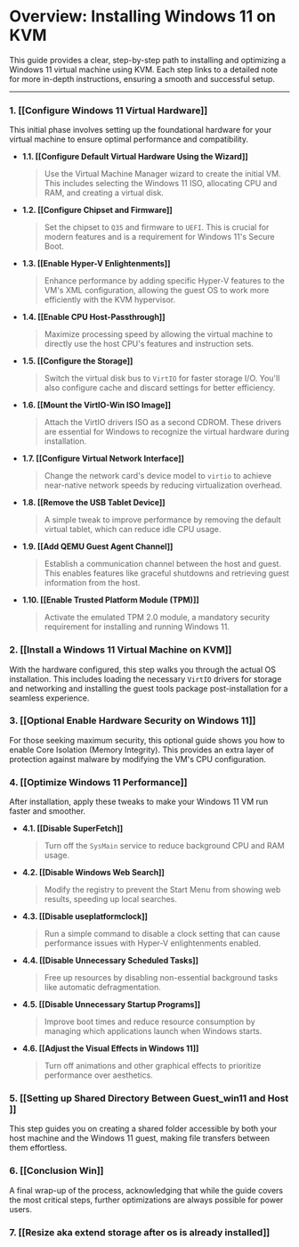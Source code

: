 # Overview: Installing Windows 11 on KVM

This guide provides a clear, step-by-step path to installing and optimizing a Windows 11 virtual machine using KVM. Each step links to a detailed note for more in-depth instructions, ensuring a smooth and successful setup.

---

### 1. [[Configure Windows 11 Virtual Hardware]]
This initial phase involves setting up the foundational hardware for your virtual machine to ensure optimal performance and compatibility.

*   **1.1. [[Configure Default Virtual Hardware Using the Wizard]]**
    > Use the Virtual Machine Manager wizard to create the initial VM. This includes selecting the Windows 11 ISO, allocating CPU and RAM, and creating a virtual disk.

*   **1.2. [[Configure Chipset and Firmware]]**
    > Set the chipset to `Q35` and firmware to `UEFI`. This is crucial for modern features and is a requirement for Windows 11's Secure Boot.

*   **1.3. [[Enable Hyper-V Enlightenments]]**
    > Enhance performance by adding specific Hyper-V features to the VM's XML configuration, allowing the guest OS to work more efficiently with the KVM hypervisor.

*   **1.4. [[Enable CPU Host-Passthrough]]**
    > Maximize processing speed by allowing the virtual machine to directly use the host CPU's features and instruction sets.

*   **1.5. [[Configure the Storage]]**
    > Switch the virtual disk bus to `VirtIO` for faster storage I/O. You'll also configure cache and discard settings for better efficiency.

*   **1.6. [[Mount the VirtIO-Win ISO Image]]**
    > Attach the VirtIO drivers ISO as a second CDROM. These drivers are essential for Windows to recognize the virtual hardware during installation.

*   **1.7. [[Configure Virtual Network Interface]]**
    > Change the network card's device model to `virtio` to achieve near-native network speeds by reducing virtualization overhead.

*   **1.8. [[Remove the USB Tablet Device]]**
    > A simple tweak to improve performance by removing the default virtual tablet, which can reduce idle CPU usage.

*   **1.9. [[Add QEMU Guest Agent Channel]]**
    > Establish a communication channel between the host and guest. This enables features like graceful shutdowns and retrieving guest information from the host.

*   **1.10. [[Enable Trusted Platform Module (TPM)]]**
    > Activate the emulated TPM 2.0 module, a mandatory security requirement for installing and running Windows 11.

### 2. [[Install a Windows 11 Virtual Machine on KVM]]
With the hardware configured, this step walks you through the actual OS installation. This includes loading the necessary `VirtIO` drivers for storage and networking and installing the guest tools package post-installation for a seamless experience.

### 3. [[Optional Enable Hardware Security on Windows 11]]
For those seeking maximum security, this optional guide shows you how to enable Core Isolation (Memory Integrity). This provides an extra layer of protection against malware by modifying the VM's CPU configuration.

### 4. [[Optimize Windows 11 Performance]]
After installation, apply these tweaks to make your Windows 11 VM run faster and smoother.

*   **4.1. [[Disable SuperFetch]]**
    > Turn off the `SysMain` service to reduce background CPU and RAM usage.

*   **4.2. [[Disable Windows Web Search]]**
    > Modify the registry to prevent the Start Menu from showing web results, speeding up local searches.

*   **4.3. [[Disable useplatformclock]]**
    > Run a simple command to disable a clock setting that can cause performance issues with Hyper-V enlightenments enabled.

*   **4.4. [[Disable Unnecessary Scheduled Tasks]]**
    > Free up resources by disabling non-essential background tasks like automatic defragmentation.

*   **4.5. [[Disable Unnecessary Startup Programs]]**
    > Improve boot times and reduce resource consumption by managing which applications launch when Windows starts.

*   **4.6. [[Adjust the Visual Effects in Windows 11]]**
    > Turn off animations and other graphical effects to prioritize performance over aesthetics.

### 5. [[Setting up Shared Directory Between Guest_win11 and Host ]]
This step guides you on creating a shared folder accessible by both your host machine and the Windows 11 guest, making file transfers between them effortless.

### 6. [[Conclusion Win]]
A final wrap-up of the process, acknowledging that while the guide covers the most critical steps, further optimizations are always possible for power users.


### 7. [[Resize aka extend storage after os is already installed]]